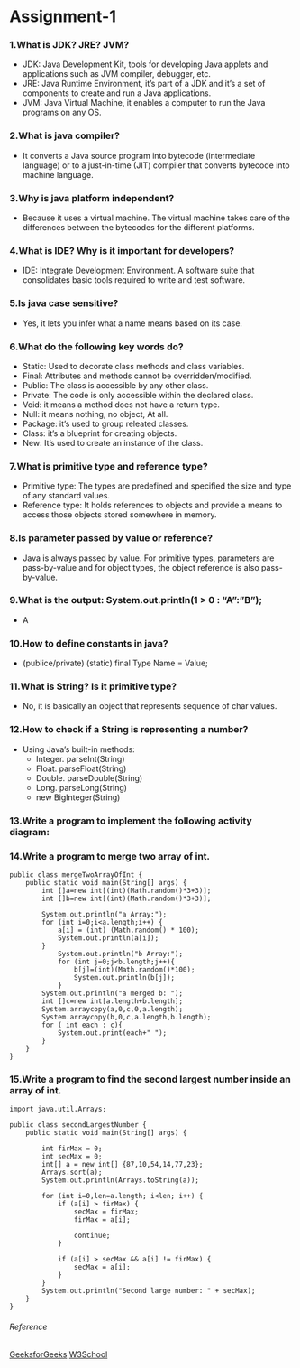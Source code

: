 # Assignment-1
### 1.What is JDK? JRE? JVM?
*	JDK: Java Development Kit, tools for developing Java applets and applications such as JVM compiler, debugger, etc.
*	JRE: Java Runtime Environment, it’s part of a JDK and it’s a set of components to create and run a Java applications.
*	JVM: Java Virtual Machine, it enables a computer to run the Java programs on any OS.

### 2.What is java compiler?
*	It converts a Java source program into bytecode (intermediate language) or to a just-in-time (JIT) compiler that converts bytecode into machine language.

### 3.Why is java platform independent?
*	Because it uses a virtual machine. The virtual machine takes care of the differences between the bytecodes for the different platforms.

### 4.What is IDE? Why is it important for developers?
*	IDE: Integrate Development Environment. A software suite that consolidates basic tools required to write and test software.

### 5.Is java case sensitive?
*	Yes, it lets you infer what a name means based on its case.

### 6.What do the following key words do?
*	Static: Used to decorate class methods and class variables.
*	Final: Attributes and methods cannot be overridden/modified.
*	Public: The class is accessible by any other class.
*	Private: The code is only accessible within the declared class.
*	Void: it means a method does not have a return type.
*	Null: it means nothing, no object, At all.
*	Package: it’s used to group releated classes.
*	Class: it’s a blueprint for creating objects.
*	New: It’s used to create an instance of the class.

### 7.What is primitive type and reference type?
*	Primitive type: The types are predefined and specified the size and type of any standard values. 
*	Reference type: It holds references to objects and provide a means to access those objects stored somewhere in memory.

### 8.Is parameter passed by value or reference?
*	Java is always passed by value. For primitive types, parameters are pass-by-value and for object types, the object reference is also pass-by-value.

### 9.What is the output: System.out.println(1 > 0 : “A”:”B”);
*	A

### 10.How to define constants in java?
*	(publice/private) (static) final Type Name = Value;
 
### 11.What is String? Is it primitive type?
*	No, it is basically an object that represents sequence of char values.

### 12.How to check if a String is representing a number?
*	Using Java’s built-in methods:
    - Integer. parseInt(String)
    -	Float. parseFloat(String)
    -	Double. parseDouble(String)
    -	Long. parseLong(String)
    -	new BigInteger(String)

### 13.Write a program to implement the following activity diagram:
### 14.Write a program to merge two array of int.
```
public class mergeTwoArrayOfInt {
    public static void main(String[] args) {
        int []a=new int[(int)(Math.random()*3+3)];
        int []b=new int[(int)(Math.random()*3+3)];

        System.out.println("a Array:");
        for (int i=0;i<a.length;i++) {
            a[i] = (int) (Math.random() * 100);
            System.out.println(a[i]);
        }
            System.out.println("b Array:");
            for (int j=0;j<b.length;j++){
                b[j]=(int)(Math.random()*100);
                System.out.println(b[j]);
            }
        System.out.println("a merged b: ");
        int []c=new int[a.length+b.length];
        System.arraycopy(a,0,c,0,a.length);
        System.arraycopy(b,0,c,a.length,b.length);
        for ( int each : c){
            System.out.print(each+" ");
        }
    }
}

```

### 15.Write a program to find the second largest number inside an array of int.
```
import java.util.Arrays;

public class secondLargestNumber {
    public static void main(String[] args) {

        int firMax = 0;
        int secMax = 0;
        int[] a = new int[] {87,10,54,14,77,23};
        Arrays.sort(a);
        System.out.println(Arrays.toString(a));

        for (int i=0,len=a.length; i<len; i++) {
            if (a[i] > firMax) {
                secMax = firMax;
                firMax = a[i];

                continue;
            }

            if (a[i] > secMax && a[i] != firMax) {
                secMax = a[i];
            }
        }
        System.out.println("Second large number: " + secMax);
    }
}
```


###### _Reference_
[GeeksforGeeks](https://www.geeksforgeeks.org/java/?ref=shm)
[W3School](https://www.w3schools.com/java/default.asp)

